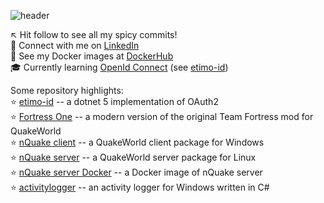 ![header](https://capsule-render.vercel.app/api?type=slice&color=auto&height=380&section=header&text=Howdy%20🤠&fontSize=80&fontAlign=60&fontAlignY=35&rotate=23)

↖️ Hit follow to see all my spicy commits!<br />
🤝 Connect with me on [LinkedIn](https://www.linkedin.com/in/niclaslindstedt/)<br />
👀 See my Docker images at [DockerHub](https://hub.docker.com/u/niclaslindstedt)<br />
🎓 Currently learning [OpenId Connect](https://openid.net/connect/) (see [etimo-id](https://github.com/Etimo/etimo-id))<br />

Some repository highlights:<br />
⭐ [etimo-id](https://github.com/Etimo/etimo-id) -- a dotnet 5 implementation of OAuth2<br />
⭐ [Fortress One](https://github.com/FortressOne/server-qwprogs) -- a modern version of the original Team Fortress mod for QuakeWorld<br />
⭐ [nQuake client](https://github.com/nQuake/client-win32) -- a QuakeWorld client package for Windows<br />
⭐ [nQuake server](https://github.com/nQuake/server-linux) -- a QuakeWorld server package for Linux<br />
⭐ [nQuake server Docker](https://hub.docker.com/r/niclaslindstedt/nquakesv) -- a Docker image of nQuake server<br />
⭐ [activitylogger](https://github.com/niclaslindstedt/activitylogger) -- an activity logger for Windows written in C#<br />
